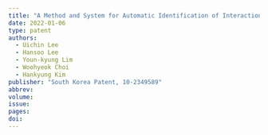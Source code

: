 ```yaml
---
title: "A Method and System for Automatic Identification of Interaction Preference Styles with Artificial Intelligence Agent Services Using Smart Devices"
date: 2022-01-06
type: patent
authors:
  - Uichin Lee  
  - Hansoo Lee
  - Youn-kyung Lim
  - Woohyeok Choi
  - Hankyung Kim
publisher: "South Korea Patent, 10-2349589"
abbrev: 
volume: 
issue: 
pages: 
doi: 
---
```

